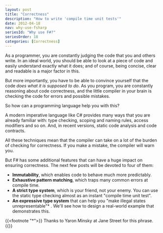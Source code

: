 ```yaml
---
layout: post
title: "Correctness"
description: "How to write 'compile time unit tests'"
date: 2012-04-18
nav: why-use-fsharp
seriesId: "Why use F#?"
seriesOrder: 18
categories: [Correctness]
---
```


As a programmer, you are constantly judging the code that you and others write. In an ideal world, you should be able to look at a piece of code and easily understand exactly what it does; and of course, being concise, clear and readable is a major factor in this.

But more importantly, you have to be able to convince yourself that the code *does what it is supposed to do*. As you program, you are constantly reasoning about code correctness, and the little compiler in your brain is checking the code for errors and possible mistakes.

So how can a programming language help you with this?

A modern imperative language like C# provides many ways that you are already familiar with: type checking, scoping and naming rules, access modifiers and so on. And, in recent versions, static code analysis and code contracts.

All these techniques mean that the compiler can take on a lot of the burden of checking for correctness. If you make a mistake, the compiler will warn you.

But F# has some additional features that can have a huge impact on ensuring correctness. The next few posts will be devoted to four of them:

* **Immutability**, which enables code to behave much more predictably.
* **Exhaustive pattern matching**, which traps many common errors at compile time.
* **A strict type system**, which is your friend, not your enemy. You can use the static type checking almost as an instant "compile time unit test".
* **An expressive type system** that can help you "make illegal states unrepresentable"* . We'll see how to design a real-world example that demonstrates this.

{{<footnote "*">}}
Thanks to Yaron Minsky at Jane Street for this phrase.
{{</footnote>}}